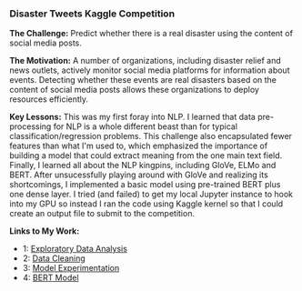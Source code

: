 ### Disaster Tweets Kaggle Competition

**The Challenge:** Predict whether there is a real disaster using the content of social media posts.

**The Motivation:** A number of organizations, including disaster relief and news outlets, actively monitor social media platforms for information about events. Detecting whether these events are real disasters based on the content of social media posts allows these organizations to deploy resources efficiently.

**Key Lessons:** This was my first foray into NLP. I learned that data pre-processing for NLP is a whole different beast than for typical classification/regression problems. This challenge also encapsulated fewer features than what I'm used to, which emphasized the importance of building a model that could extract meaning from the one main text field. Finally, I learned all about the NLP kingpins, including GloVe, ELMo and BERT. After unsucessfully playing around with GloVe and realizing its shortcomings, I implemented a basic model using pre-trained BERT plus one dense layer. I tried (and failed) to get my local Jupyter instance to hook into my GPU so instead I ran the code using Kaggle kernel so that I could create an output file to submit to the competition.

**Links to My Work:**

* 1: [Exploratory Data Analysis](https://github.com/amypeniston/kaggle-competitions/blob/master/disaster-tweets/1_EDA.ipynb)
* 2: [Data Cleaning](https://github.com/amypeniston/kaggle-competitions/blob/master/disaster-tweets/2_Data_Cleaning.ipynb)
* 3: [Model Experimentation](https://github.com/amypeniston/kaggle-competitions/blob/master/disaster-tweets/3_Model_Experimentation.ipynb)
* 4: [BERT Model](https://github.com/amypeniston/kaggle-competitions/blob/master/disaster-tweets/4_BERT.ipynb)